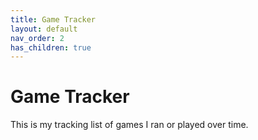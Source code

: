 ```yaml
---
title: Game Tracker
layout: default
nav_order: 2
has_children: true
---
```


# Game Tracker

This is my tracking list of games I ran or played over time.